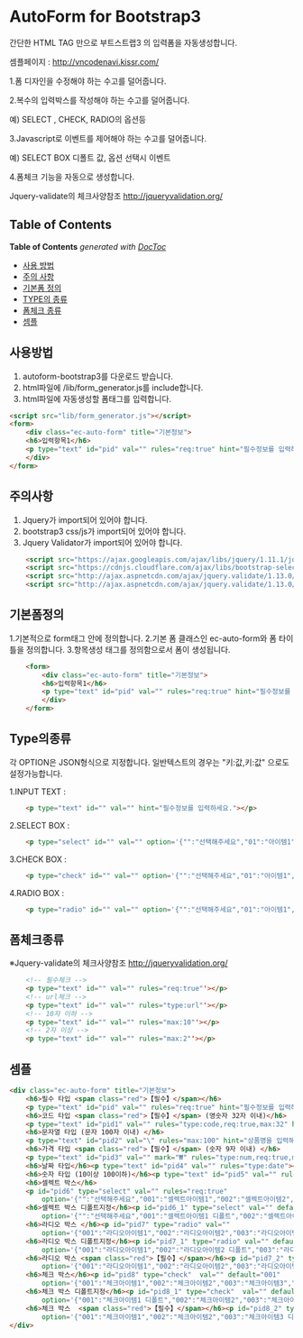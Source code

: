 AutoForm for Bootstrap3
=========================


간단한 HTML TAG 만으로 부트스트랩3 의 입력폼을 자동생성합니다.

셈플페이지 : http://vncodenavi.kissr.com/

 1.폼 디자인을 수정해야 하는 수고를 덜어줍니다.

 2.복수의 입력박스를 작성해야 하는 수고를 덜어줍니다.

   예) SELECT , CHECK, RADIO의 옵션등

 3.Javascript로 이벤트를 제어해야 하는 수고를 덜어줍니다.

   예) SELECT BOX 디폴트 값, 옵션 선택시 이벤트

 4.폼체크 기능을 자동으로 생성합니다.

   Jquery-validate의 체크사양참조 http://jqueryvalidation.org/




## Table of Contents
<!-- START doctoc generated TOC please keep comment here to allow auto update -->
<!-- DON'T EDIT THIS SECTION, INSTEAD RE-RUN doctoc TO UPDATE -->
**Table of Contents**  *generated with [DocToc](http://doctoc.herokuapp.com/)*

- [사용 방법](#사용방법)
- [주의 사항](#주의사항)
- [기본폼 정의](#기본폼정의)
- [TYPE의 종류](#Type의종류)
- [폼체크 종류](#폼체크종류)
- [셈플](#셈플)


<!-- END doctoc generated TOC please keep comment here to allow auto update -->


## 사용방법
  1. autoform-bootstrap3를 다운로드 받습니다.
  2. html파일에 /lib/form_generator.js를 include합니다.
  3. html파일에 자동생성할 폼태그를 입력합니다.
```html
<script src="lib/form_generator.js"></script>
<form>
    <div class="ec-auto-form" title="기본정보">
    <h6>입력항목1</h6>
    <p type="text" id="pid" val="" rules="req:true" hint="필수정보를 입력하세요."></p>
    </div>
</form>
```

## 주의사항
  1. Jquery가 import되어 있어야 합니다.
  2. bootstrap3 css/js가 import되어 있어야 합니다.
  3. Jquery Validator가 import되어 있어야 합니다.

```html
    <script src="https://ajax.googleapis.com/ajax/libs/jquery/1.11.1/jquery.min.js"></script>
    <script src="https://cdnjs.cloudflare.com/ajax/libs/bootstrap-select/1.3.5/bootstrap-select.min.js"></script>
    <script src="http://ajax.aspnetcdn.com/ajax/jquery.validate/1.13.0/jquery.validate.min.js"></script>
    <script src="http://ajax.aspnetcdn.com/ajax/jquery.validate/1.13.0/jquery.validate.min.js"></script>
```


## 기본폼정의
  1.기본적으로 form태그 안에 정의합니다.
  2.기본 폼 클래스인 ec-auto-form와 폼 타이틀을 정의합니다.
  3.항목생성 태그를 정의함으로서 폼이 생성됩니다.<p type=""></p>
```html
    <form>
        <div class="ec-auto-form" title="기본정보">
        <h6>입력항목1</h6>
        <p type="text" id="pid" val="" rules="req:true" hint="필수정보를 입력하세요."></p>
        </div>
    </form>
```

## Type의종류
  
  각 OPTION은 JSON형식으로 지정합니다.
  일반텍스트의 경우는 "키:값,키:값" 으로도 설정가능합니다.
  
  1.INPUT TEXT :
```html
    <p type="text" id="" val="" hint="필수정보를 입력하세요."></p>
```

  2.SELECT BOX :
    
```html
    <p type="select" id="" val="" option='{"":"선택해주세요","01":"아이템1","02":"아이템2","03":"아이템3"}'></p>
```

  3.CHECK BOX :
```html
    <p type="check" id="" val="" option='{"":"선택해주세요","01":"아이템1","02":"아이템2","03":"아이템3"}'></p>
```

  4.RADIO BOX :
```html
    <p type="radio" id="" val="" option='{"":"선택해주세요","01":"아이템1","02":"아이템2","03":"아이템3"}'></p>
```

## 폼체크종류

  ※Jquery-validate의 체크사양참조 http://jqueryvalidation.org/
```html
    <!-- 필수체크 -->
    <p type="text" id="" val="" rules="req:true"'></p>
    <!-- url체크 -->
    <p type="text" id="" val="" rules="type:url"'></p>    
    <!-- 10자 이하 -->
    <p type="text" id="" val="" rules="max:10"'></p>
    <!-- 2자 이상 -->
    <p type="text" id="" val="" rules="max:2"'></p>            
```
  
## 셈플
```html
<div class="ec-auto-form" title="기본정보">
    <h6>필수 타입 <span class="red">【필수】</span></h6>
    <p type="text" id="pid" val="" rules="req:true" hint="필수정보를 입력하세요."></p>
    <h6>코드 타입 <span class="red">【필수】</span> (영숫자 32자 이내)</h6>
    <p type="text" id="pid1" val="" rules="type:code,req:true,max:32" hint="(예) 001-123、apple_01-b"></p>
    <h6>문자열 타입 (문자 100자 이내) </h6>
    <p type="text" id="pid2" val="\" rules="max:100" hint="상품명을 입력해주세요."></p>
    <h6>가격 타입 <span class="red">【필수】</span> (숫자 9자 이내) </h6>
    <p type="text" id="pid3" val="" mark="₩" rules="type:num,req:true,max:9" hint=""></p>
    <h6>날짜 타입</h6><p type="text" id="pid4" val="" rules="type:date"></p>
    <h6>숫자 타입 (10이상 100이하)</h6><p type="text" id="pid5" val="" rules="type:dig,min:10,max:100"></p>
    <h6>셀렉트 박스</h6>
    <p id="pid6" type="select" val="" rules="req:true"
        option='{"":"선택해주세요","001":"셀렉트아이템1","002":"셀렉트아이템2","003":"셀렉트아이템3"}'></p>
    <h6>셀렉트 박스 디폴트지정</h6><p id="pid6_1" type="select" val="" default="001"
        option='{"":"선택해주세요","001":"셀렉트아이템1 디폴트","002":"셀렉트아이템2","003":"셀렉트아이템3"}'></p>
    <h6>라디오 박스 </h6><p id="pid7" type="radio" val=""
        option='{"001":"라디오아이템1","002":"라디오아이템2","003":"라디오아이템3","004":"라디오아이템4"}'></p>
    <h6>라디오 박스 디폴트지정</h6><p id="pid7_1" type="radio" val="" default="002"
        option='{"001":"라디오아이템1","002":"라디오아이템2 디폴트","003":"라디오아이템3","004":"라디오아이템4"}'></p>
    <h6>라디오 박스 <span class="red">【필수】</span></h6><p id="pid7_2" type="radio" val="" rules="req:true"
        option='{"001":"라디오아이템1","002":"라디오아이템2","003":"라디오아이템3"}'></p>
    <h6>체크 박스</h6><p id="pid8" type="check"  val="" default="001"
        option='{"001":"체크아이템1","002":"체크아이템2","003":"체크아이템3","004":"체크아이템4"}'></p>
    <h6>체크 박스 디폴트지정</h6><p id="pid8_1" type="check"  val="" default="003,001"
        option='{"001":"체크아이템1 디폴트","002":"체크아이템2","003":"체크아이템3 디폴트","004":"체크아이템4"}'></p>
    <h6>체크 박스  <span class="red">【필수】</span></h6><p id="pid8_2" type="check"  val="" rules="req:true"
        option='{"001":"체크아이템1","002":"체크아이템2","003":"체크아이템3 디폴트"}'></p>
</div>
```
